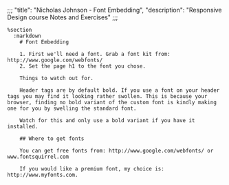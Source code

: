 ;;;
"title": "Nicholas Johnson - Font Embedding",
"description": "Responsive Design course Notes and Exercises"
;;;

    %section
      :markdown
        # Font Embedding

        1. First we'll need a font. Grab a font kit from: http://www.google.com/webfonts/
        2. Set the page h1 to the font you chose.

        Things to watch out for.

        Header tags are by default bold. If you use a font on your header tags you may find it looking rather swollen. This is because your browser, finding no bold variant of the custom font is kindly making one for you by swelling the standard font.

        Watch for this and only use a bold variant if you have it installed.

        ## Where to get fonts

        You can get free fonts from: http://www.google.com/webfonts/ or www.fontsquirrel.com

        If you would like a premium font, my choice is: http://www.myfonts.com.
